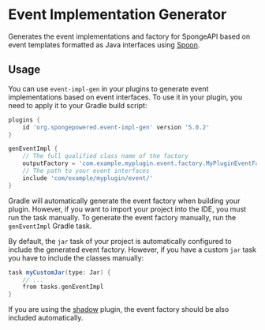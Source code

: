 # Event Implementation Generator

Generates the event implementations and factory for SpongeAPI based on event
templates formatted as Java interfaces using [Spoon](https://github.com/INRIA/spoon).

## Usage
You can use `event-impl-gen` in your plugins to generate event implementations based on event interfaces.
To use it in your plugin, you need to apply it to your Gradle build script:

```gradle
plugins {
    id 'org.spongepowered.event-impl-gen' version '5.0.2'
}

genEventImpl {
    // The full qualified class name of the factory
    outputFactory = 'com.example.myplugin.event.factory.MyPluginEventFactory'
    // The path to your event interfaces
    include 'com/example/myplugin/event/'
}
```

Gradle will automatically generate the event factory when building your plugin. However, if you want to
import your project into the IDE, you must run the task manually. To generate the event factory manually,
run the `genEventImpl` Gradle task.

By default, the `jar` task of your project is automatically configured to include the generated event factory.
However, if you have a custom `jar` task you have to include the classes manually:

```groovy
task myCustomJar(type: Jar) {
    // ...
    from tasks.genEventImpl
}
```

If you are using the [shadow](https://github.com/johnrengelman/shadow) plugin, the event factory should be
also included automatically.
